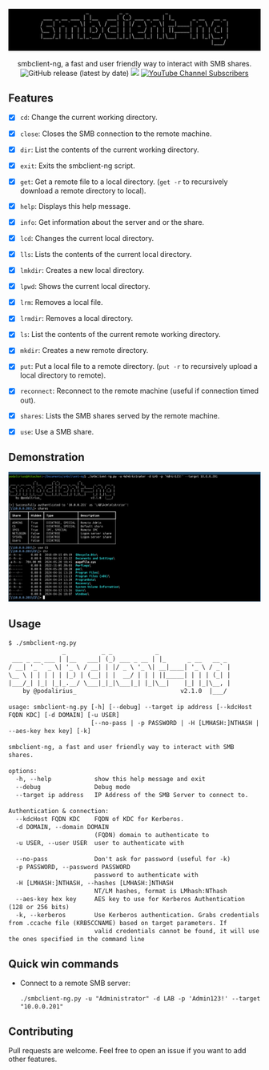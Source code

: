 ![](./.github/banner.png)

<p align="center">
    smbclient-ng, a fast and user friendly way to interact with SMB shares.
    <br>
    <img alt="GitHub release (latest by date)" src="https://img.shields.io/github/v/release/p0dalirius/smbclient-ng">
    <a href="https://twitter.com/intent/follow?screen_name=podalirius_" title="Follow"><img src="https://img.shields.io/twitter/follow/podalirius_?label=Podalirius&style=social"></a>
    <a href="https://www.youtube.com/c/Podalirius_?sub_confirmation=1" title="Subscribe"><img alt="YouTube Channel Subscribers" src="https://img.shields.io/youtube/channel/subscribers/UCF_x5O7CSfr82AfNVTKOv_A?style=social"></a>
    <br>
</p>


## Features

- [x] `cd`: Change the current working directory. 
- [x] `close`: Closes the SMB connection to the remote machine. 
- [x] `dir`: List the contents of the current working directory. 
- [x] `exit`: Exits the smbclient-ng script. 
- [x] `get`: Get a remote file to a local directory. (`get -r` to recursively download a remote directory to local).
- [x] `help`: Displays this help message. 
- [x] `info`: Get information about the server and or the share. 
- [x] `lcd`: Changes the current local directory. 
- [x] `lls`: Lists the contents of the current local directory. 
- [x] `lmkdir`: Creates a new local directory. 
- [x] `lpwd`: Shows the current local directory. 
- [x] `lrm`: Removes a local file. 
- [x] `lrmdir`: Removes a local directory. 
- [x] `ls`: List the contents of the current remote working directory. 
- [x] `mkdir`: Creates a new remote directory. 
- [x] `put`: Put a local file to a remote directory. (`put -r` to recursively upload a local directory to remote).
- [x] `reconnect`: Reconnect to the remote machine (useful if connection timed out). 
- [x] `shares`: Lists the SMB shares served by the remote machine. 
- [x] `use`: Use a SMB share.


## Demonstration

![](./.github/example.png)


## Usage

```
$ ./smbclient-ng.py 
               _          _ _            _                    
 ___ _ __ ___ | |__   ___| (_) ___ _ __ | |_      _ __   __ _ 
/ __| '_ ` _ \| '_ \ / __| | |/ _ \ '_ \| __|____| '_ \ / _` |
\__ \ | | | | | |_) | (__| | |  __/ | | | ||_____| | | | (_| |
|___/_| |_| |_|_.__/ \___|_|_|\___|_| |_|\__|    |_| |_|\__, |
    by @podalirius_                             v2.1.0  |___/  
    
usage: smbclient-ng.py [-h] [--debug] --target ip address [--kdcHost FQDN KDC] [-d DOMAIN] [-u USER]
                       [--no-pass | -p PASSWORD | -H [LMHASH:]NTHASH | --aes-key hex key] [-k]

smbclient-ng, a fast and user friendly way to interact with SMB shares.

options:
  -h, --help            show this help message and exit
  --debug               Debug mode
  --target ip address   IP Address of the SMB Server to connect to.

Authentication & connection:
  --kdcHost FQDN KDC    FQDN of KDC for Kerberos.
  -d DOMAIN, --domain DOMAIN
                        (FQDN) domain to authenticate to
  -u USER, --user USER  user to authenticate with

  --no-pass             Don't ask for password (useful for -k)
  -p PASSWORD, --password PASSWORD
                        password to authenticate with
  -H [LMHASH:]NTHASH, --hashes [LMHASH:]NTHASH
                        NT/LM hashes, format is LMhash:NThash
  --aes-key hex key     AES key to use for Kerberos Authentication (128 or 256 bits)
  -k, --kerberos        Use Kerberos authentication. Grabs credentials from .ccache file (KRB5CCNAME) based on target parameters. If
                        valid credentials cannot be found, it will use the ones specified in the command line
```


## Quick win commands

 + Connect to a remote SMB server:
    ```
    ./smbclient-ng.py -u "Administrator" -d LAB -p 'Admin123!' --target "10.0.0.201"
    ```


## Contributing

Pull requests are welcome. Feel free to open an issue if you want to add other features.
